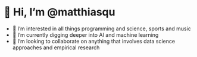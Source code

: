 # 👋 Hi, I’m @matthiasqu
- 👀 I’m interested in all things programming and science, sports and music
- 🌱 I’m currently digging deeper into AI and machine learning
- 💞️ I’m looking to collaborate on anything that involves data science approaches and empirical research

<!---
matthiasqu/matthiasqu is a ✨ special ✨ repository because its `README.md` (this file) appears on your GitHub profile.
You can click the Preview link to take a look at your changes.
--->
